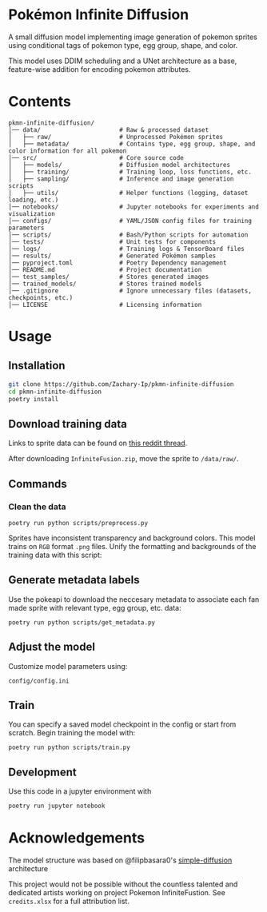 # Pokémon Infinite Diffusion

A small diffusion model implementing image generation of pokemon sprites using conditional tags of pokemon type, egg group, shape, and color. 

This model uses DDIM scheduling and a UNet architecture as a base, feature-wise addition for encoding pokemon attributes.

# Contents

```
pkmn-infinite-diffusion/
│── data/                      # Raw & processed dataset
│   ├── raw/                   # Unprocessed Pokémon sprites
│   ├── metadata/              # Contains type, egg group, shape, and color information for all pokemon
│── src/                       # Core source code
│   ├── models/                # Diffusion model architectures
│   ├── training/              # Training loop, loss functions, etc.
│   ├── sampling/              # Inference and image generation scripts
│   ├── utils/                 # Helper functions (logging, dataset loading, etc.)
│── notebooks/                 # Jupyter notebooks for experiments and visualization
│── configs/                   # YAML/JSON config files for training parameters
│── scripts/                   # Bash/Python scripts for automation
│── tests/                     # Unit tests for components
│── logs/                      # Training logs & TensorBoard files
│── results/                   # Generated Pokémon samples
│── pyproject.toml             # Poetry Dependency management
│── README.md                  # Project documentation
│── test_samples/              # Stores generated images
│── trained_models/            # Stores trained models
│── .gitignore                 # Ignore unnecessary files (datasets, checkpoints, etc.)
│── LICENSE                    # Licensing information
```

# Usage

## Installation

```bash
git clone https://github.com/Zachary-Ip/pkmn-infinite-diffusion
cd pkmn-infinite-diffusion
poetry install
```

## Download training data
Links to sprite data can be found on [this reddit thread](https://www.reddit.com/r/PokemonInfiniteFusion/comments/wydpah/game_download_and_other_important_links/).

After downloading `InfiniteFusion.zip`, move the sprite to `/data/raw/`.

## Commands

### Clean the data

`poetry run python scripts/preprocess.py`

Sprites have inconsistent transparency and background colors. This model trains on `RGB` format `.png` files. Unify the formatting and backgrounds of the training data with this script:



## Generate metadata labels

Use the pokeapi to download the neccesary metadata to associate each fan made sprite with relevant type, egg group, etc. data:

`poetry run python scripts/get_metadata.py`

## Adjust the model

Customize model parameters using:

`config/config.ini`

## Train

You can specify a saved model checkpoint in the config or start from scratch. Begin training the model with:

`poetry run python scripts/train.py`


## Development

Use this code in a jupyter environment with 

```bash
poetry run jupyter notebook
```

# Acknowledgements

The model structure was based on @filipbasara0's [simple-diffusion](https://github.com/filipbasara0/simple-diffusion) architecture

This project would not be possible without the countless talented and dedicated artists working on project Pokemon InfiniteFustion. See `credits.xlsx` for a full attribution list. 
